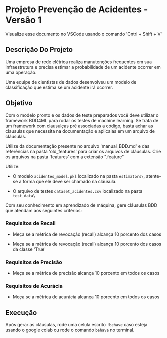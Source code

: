 # Projeto Prevenção de Acidentes - Versão 1

Visualize esse documento no VSCode usando o comando 'Cntrl + Shift + V'

## Descrição Do Projeto

Uma empresa de rede elétrica realiza manutenções frequentes em sua infraestrutura e precisa estimar a probabilidade de um acidente ocorrer em uma operação.

Uma equipe de cientistas de dados desenvolveu um modelo de classificação que estima se um acidente irá ocorrer.


## Objetivo

Com o modelo pronto e os dados de teste preparados você deve utilizar o framework BDD4ML para rodar os testes de machine learning. Se trata de um framework com clausulças pré associadas a código, basta achar as clausulas que necessita na documentação e aplicalas em um arquivo de cláusulas.

Utilize da documentação presente no arquivo 'manual_BDD.md' e das referências na pasta 'old_features' para criar os arquivos de cláusulas. Crie os arquivos na pasta 'features' com a extensão ".feature"

Utilize: 
 - O modelo `acidentes_model.pkl` localizado na pasta `estimators\`, atente-se a forma que ele deve ser chamado na cláusula. 
 
 - O arquivo de testes `dataset_acidentes.csv` localizado na pasta `test_data\`

Com seu conhecimento em aprendizado de máquina, gere cláusulas BDD que atendam aos seguintes critérios:

### Requisitos de Recall

- Meça se a métrica de revocação (recall) alcança 10 porcento dos casos 

- Meça se a métrica de revocação (recall) alcança 10 porcento dos casos da classe 'True'


### Requisitos de Precisão

- Meça se a métrica de precisão alcança 10 porcento em todos os casos


### Requisitos de Acurácia

- Meça se a métrica de acurácia alcança 10 porcento em todos os casos


## Execução

Após gerar as cláusulas, rode uma celula escrito `!behave` caso esteja usando o google colab ou rode o comando `behave` no terminal.
